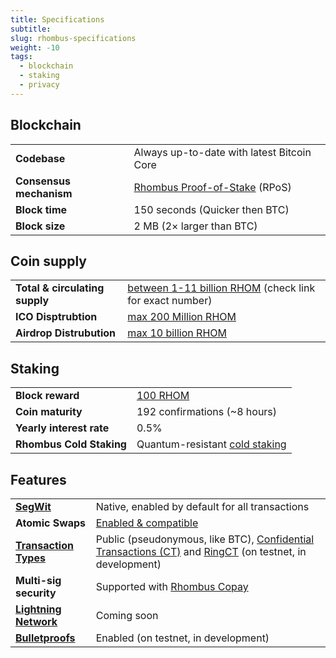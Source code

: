 ```yaml
---
title: Specifications
subtitle:
slug: rhombus-specifications
weight: -10
tags:
  - blockchain
  - staking
  - privacy
---
```


## Blockchain

|   |   |
|---|---|
| **Codebase** | Always up-to-date with latest Bitcoin Core |
| **Consensus mechanism** | [Rhombus Proof-of-Stake](/wiki/learn/staking/) (RPoS) |
| **Block time** | 150 seconds (Quicker then  BTC) |
| **Block size** | 2 MB (2× larger than BTC) |

## Coin supply

|   |   |
|---|---|
| **Total & circulating supply** | [between 1-11 billion RHOM](https://explorer.rhom.com/status) (check link for exact number) |
| **ICO Disptrubtion** | [max 200 Million RHOM](/wiki/learn/blockchain/rhombus-ico) |
| **Airdrop Distrubution** | [max 10 billion RHOM](/wiki/learn/blockchain/rhombus-airdrop) |

## Staking

|   |   |
|---|---|
| **Block reward** | [100 RHOM](https://explorer.rhom.com/) |
| **Coin maturity** | 192 confirmations (~8 hours) |
| **Yearly interest rate** | 0.5%|
| **Rhombus Cold Staking** | Quantum-resistant [cold staking](/wiki/learn/staking/#cold-staking)

## Features

|   |   |
|---|---|
| **[SegWit](/wiki/learn/blockchain/blockchain-scalability/)** | Native, enabled by default for all transactions |
| **Atomic Swaps** | [Enabled & compatible](https://github.com/rhombus-project/atomicswap) |
| **[Transaction Types](/wiki/learn/transaction-types/)** | Public (pseudonymous, like BTC), [Confidential Transactions (CT)](https://elementsproject.org/elements/confidential-transactions/investigation.html) and [RingCT](https://eprint.iacr.org/2015/1098.pdf) (on testnet, in development) |
| **Multi-sig security** | Supported with [Rhombus Copay](/wiki/tutorial/rhombus-copay/) |
| **[Lightning Network](/wiki/learn/blockchain/blockchain-scalability/)** | Coming soon |
| **[Bulletproofs](/wiki/learn/blockchain/blockchain-scalability/)** | Enabled (on testnet, in development) |
